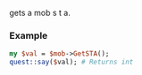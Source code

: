 gets a mob s t a.
### Example

```perl
my $val = $mob->GetSTA();
quest::say($val); # Returns int
```